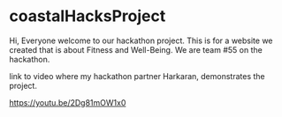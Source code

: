 # coastalHacksProject

Hi, Everyone welcome to our hackathon project. This is for a website we created that is about Fitness and Well-Being. We are team #55 on the hackathon.


link to video where my hackathon partner Harkaran, demonstrates the project. 

https://youtu.be/2Dg81mOW1x0
